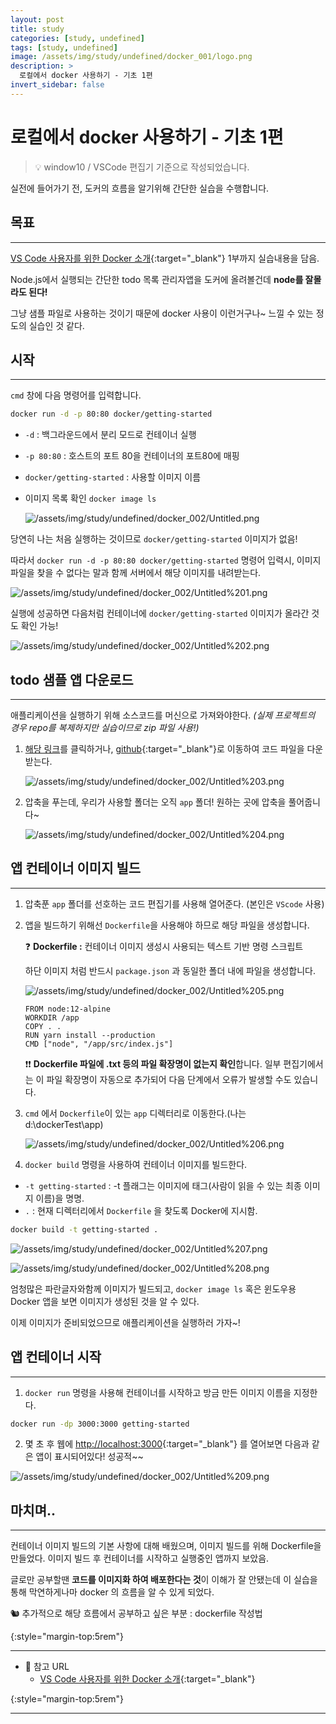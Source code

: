 ```yaml
---
layout: post
title: study
categories: [study, undefined]
tags: [study, undefined]
image: /assets/img/study/undefined/docker_001/logo.png
description: >
  로컬에서 docker 사용하기 - 기초 1편
invert_sidebar: false
---
```


# 로컬에서 docker 사용하기 - 기초 1편

> 💡 window10 / VSCode 편집기 기준으로 작성되었습니다.

실전에 들어가기 전, 도커의 흐름을 알기위해 간단한 실습을 수행합니다.

## 목표

---

[VS Code 사용자를 위한 Docker 소개](https://docs.microsoft.com/ko-kr/visualstudio/docker/tutorials/docker-tutorial){:target="\_blank"} 1부까지 실습내용을 담음.

Node.js에서 실행되는 간단한 todo 목록 관리자앱을 도커에 올려볼건데 **node를 잘몰라도 된다!**

그냥 샘플 파일로 사용하는 것이기 때문에 docker 사용이 이런거구나~ 느낄 수 있는 정도의 실습인 것 같다.

## 시작

---

`cmd` 창에 다음 명령어를 입력합니다.

```bash
docker run -d -p 80:80 docker/getting-started
```

- `-d` : 백그라운드에서 분리 모드로 컨테이너 실행
- `-p 80:80` : 호스트의 포트 80을 컨테이너의 포트80에 매핑
- `docker/getting-started` : 사용할 이미지 이름

- 이미지 목록 확인 `docker image ls`

  ![/assets/img/study/undefined/docker_002/Untitled.png](/assets/img/study/undefined/docker_002/Untitled.png)

당연히 나는 처음 실행하는 것이므로 `docker/getting-started` 이미지가 없음!

따라서 `docker run -d -p 80:80 docker/getting-started` 명령어 입력시, 이미지 파일을 찾을 수 없다는 말과 함께 서버에서 해당 이미지를 내려받는다.

![/assets/img/study/undefined/docker_002/Untitled%201.png](/assets/img/study/undefined/docker_002/Untitled%201.png)

실행에 성공하면 다음처럼 컨테이너에 `docker/getting-started` 이미지가 올라간 것도 확인 가능!

![/assets/img/study/undefined/docker_002/Untitled%202.png](/assets/img/study/undefined/docker_002/Untitled%202.png)

## todo 샘플 앱 다운로드

---

애플리케이션을 실행하기 위해 소스코드를 머신으로 가져와야한다. _(실제 프로젝트의 경우 repo를 복제하지만 실습이므로 zip 파일 사용!)_

1. [해당 링크](https://github.com/docker/getting-started/archive/refs/heads/master.zip)를 클릭하거나, [github](https://github.com/docker/getting-started){:target="\_blank"}로 이동하여 코드 파일을 다운받는다.

   ![/assets/img/study/undefined/docker_002/Untitled%203.png](/assets/img/study/undefined/docker_002/Untitled%203.png)

2. 압축을 푸는데, 우리가 사용할 폴더는 오직 `app` 폴더! 원하는 곳에 압축을 풀어줍니다~

   ![/assets/img/study/undefined/docker_002/Untitled%204.png](/assets/img/study/undefined/docker_002/Untitled%204.png)

## 앱 컨테이너 이미지 빌드

---

1. 압축푼 `app` 폴더를 선호하는 코드 편집기를 사용해 열어준다. (본인은 `VScode` 사용)
2. 앱을 빌드하기 위해선 `Dockerfile`을 사용해야 하므로 해당 파일을 생성합니다.

   ❓ **Dockerfile :** 컨테이너 이미지 생성시 사용되는 텍스트 기반 명령 스크립트

   하단 이미지 처럼 반드시 `package.json` 과 동일한 폴더 내에 파일을 생성합니다.

   ![/assets/img/study/undefined/docker_002/Untitled%205.png](/assets/img/study/undefined/docker_002/Untitled%205.png)

   ```docker
   FROM node:12-alpine
   WORKDIR /app
   COPY . .
   RUN yarn install --production
   CMD ["node", "/app/src/index.js"]
   ```

   ❗❗ **Dockerfile 파일에 .txt 등의 파일 확장명이 없는지 확인**합니다. 일부 편집기에서는 이 파일 확장명이 자동으로 추가되어 다음 단계에서 오류가 발생할 수도 있습니다.

3. `cmd` 에서 `Dockerfile`이 있는 `app` 디렉터리로 이동한다.(나는 d:\dockerTest\app)

   ![/assets/img/study/undefined/docker_002/Untitled%206.png](/assets/img/study/undefined/docker_002/Untitled%206.png)

4. `docker build` 명령을 사용하여 컨테이너 이미지를 빌드한다.

- `-t getting-started` : -t 플래그는 이미지에 태그(사람이 읽을 수 있는 최종 이미지 이름)을 명명.
- `.` : 현재 디렉터리에서 `Dockerfile` 을 찾도록 Docker에 지시함.

```bash
docker build -t getting-started .
```

![/assets/img/study/undefined/docker_002/Untitled%207.png](/assets/img/study/undefined/docker_002/Untitled%207.png)

![/assets/img/study/undefined/docker_002/Untitled%208.png](/assets/img/study/undefined/docker_002/Untitled%208.png)

엄청많은 파란글자와함께 이미지가 빌드되고, `docker image ls` 혹은 윈도우용 Docker 앱을 보면 이미지가 생성된 것을 알 수 있다.

이제 이미지가 준비되었으므로 애플리케이션을 실행하러 가자~!

## 앱 컨테이너 시작

---

1. `docker run` 명령을 사용해 컨테이너를 시작하고 방금 만든 이미지 이름을 지정한다.

```bash
docker run -dp 3000:3000 getting-started
```

2. 몇 초 후 웹에 [http://localhost:3000](http://localhost:3000/){:target="\_blank"} 를 열어보면 다음과 같은 앱이 표시되어있다! 성공적~~

![/assets/img/study/undefined/docker_002/Untitled%209.png](/assets/img/study/undefined/docker_002/Untitled%209.png)

## 마치며..

---

컨테이너 이미지 빌드의 기본 사항에 대해 배웠으며, 이미지 빌드를 위해 Dockerfile을 만들었다. 이미지 빌드 후 컨테이너를 시작하고 실행중인 앱까지 보았음.

글로만 공부할땐 **코드를 이미지화 하여 배포한다는 것**이 이해가 잘 안됐는데 이 실습을 통해 막연하게나마 docker 의 흐름을 알 수 있게 되었다.

🐿️ 추가적으로 해당 흐름에서 공부하고 싶은 부분 : dockerfile 작성법

{:style="margin-top:5rem"}

---

- 🔗 참고 URL
  - [VS Code 사용자를 위한 Docker 소개](https://docs.microsoft.com/ko-kr/visualstudio/docker/tutorials/docker-tutorial){:target="\_blank"}

{:style="margin-top:5rem"}

---

<script src="https://utteranc.es/client.js" repo="kim-eun-ji/blog-comments" issue-term="pathname" theme="github-light" crossorigin="anonymous" async></script>
